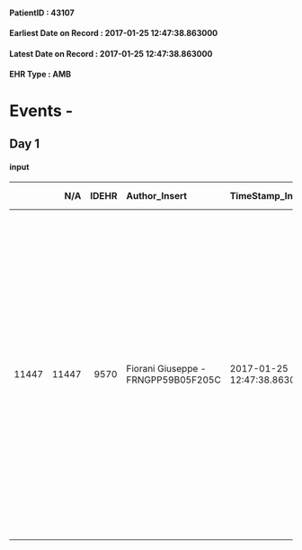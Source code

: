 
#### PatientID : 43107
#### Earliest Date on Record : 2017-01-25 12:47:38.863000
#### Latest Date on Record : 2017-01-25 12:47:38.863000
#### EHR Type : AMB

# Events - 

## Day 1

#### input
|       |    N/A |   IDEHR | Author_Insert                       | TimeStamp_Insert           | EHRType   |   PatientID |   IDDigitalSignDocument | persone_vicine   |   Unnamed: 0_x.1 |   IDANAMNESI_SOCIALE | Patient   | FamigliaAltro   | Paziente_T   | FamigliaAltro_T   |   Non_Rilevabile_x.1 | Note_Non_Rilevabile_x.1   | opt_Problemi   | Note_I                                                                                                                                                                                                                                                                                                                                                                                                                                  | chk_contr_sintomi   | chk_competenza                                 | opt_paziente_a   | opt_famiglia_a   | opt_adeguatezza   | opt_paziente_solo   | ds_note_con                                                                | opt_presente_assente   | Presenza_minori   | Caregiver_principale   | opt_capacita         | ds_familiari_coinv   | opt_necessario   | opt_presente   | opt_risorse_ec   | opt_paziente_psi   | opt_Ins_vol   | opt_paziente_ad   | opt_caregiver_ad   | opt_esenzione   | opt_inv_civile   |   invalidita_perc | ds_codice_es   | Needs     | Domestic partnership   | Fragility                    | opt_disponibilita_f   | opt_indennita_acc   | opt_legge   | opt_famiglia_psi   | opt_disponibilit_paz   |
|------:|-------:|--------:|:------------------------------------|:---------------------------|:----------|------------:|------------------------:|:-----------------|-----------------:|---------------------:|:----------|:----------------|:-------------|:------------------|---------------------:|:--------------------------|:---------------|:----------------------------------------------------------------------------------------------------------------------------------------------------------------------------------------------------------------------------------------------------------------------------------------------------------------------------------------------------------------------------------------------------------------------------------------|:--------------------|:-----------------------------------------------|:-----------------|:-----------------|:------------------|:--------------------|:---------------------------------------------------------------------------|:-----------------------|:------------------|:-----------------------|:---------------------|:---------------------|:-----------------|:---------------|:-----------------|:-------------------|:--------------|:------------------|:-------------------|:----------------|:-----------------|------------------:|:---------------|:----------|:-----------------------|:-----------------------------|:----------------------|:--------------------|:------------|:-------------------|:-----------------------|
| 11447 |  11447 |    9570 | Fiorani Giuseppe - FRNGPP59B05F205C | 2017-01-25 12:47:38.863000 | AMB       |       43107 |                  627129 | N/A              |             5080 |                 3298 | Si#1      | Si#1            | No#0         | Si#1              |                    0 | NR                        | No#0           | Pz non oncologica,affetta da IRC 5D in dialisi peritoneale da febbario 2013 ed emodialisi dal ricovero attualmente in atto tramite CVC temporaneo in vena giugulare interna destra;attuali condizioni in rapido peggioramento ,con assenza di cognizione sul quadro clinico,giustificanti un approccio palliativo. La famiglia concorda nel percorso delle CP e chiede il trasferimento in hospice per la gestione dei sintomi avanzati | controllo sintomi#0 | competenza/capacit√† assistenziale caregiver#0 | Indefinite#2     | Congruenti#1     | Si#1              | No#0                | Vive con il marito Giovanni di aa 83. Due figli maschi,entrambi fuori casa | Presente#1             | No#0              | Il marito              | Non incrementabile#2 | i figli              | Si#1             | No#0           | Adeguate#1       | No#0               | No#0          | Problematica#0    | Totale#2           | Si#1            | Si#1             |               100 | E01            | Clinici#0 | Coniuge/Convivente#0   | sovraccarico assistenziale#4 | No#0                  | No#0                | No#0        | No#0               | No#0                   |


